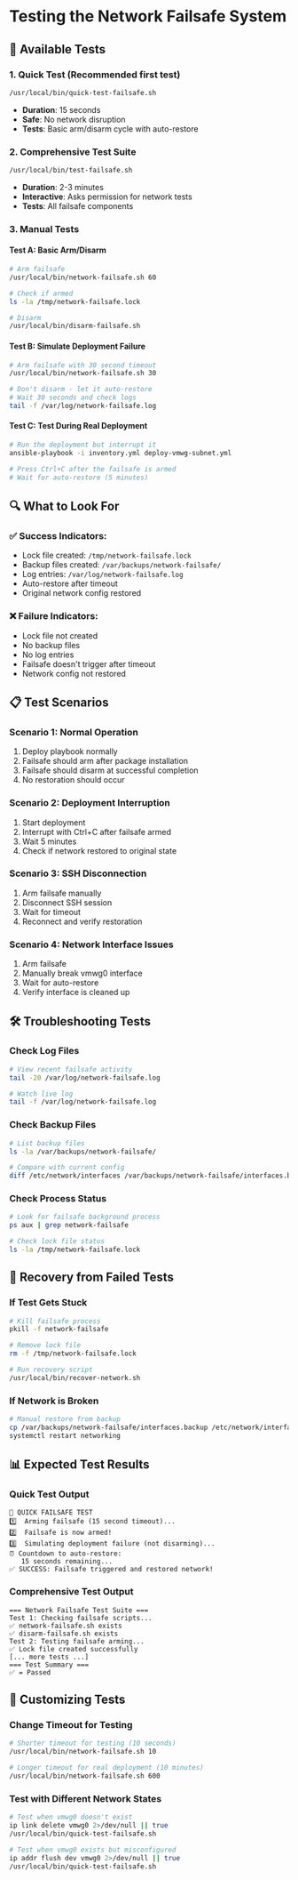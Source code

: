 # Testing the Network Failsafe System

## 🧪 Available Tests

### 1. **Quick Test** (Recommended first test)

```bash
/usr/local/bin/quick-test-failsafe.sh
```

- **Duration**: 15 seconds
- **Safe**: No network disruption
- **Tests**: Basic arm/disarm cycle with auto-restore

### 2. **Comprehensive Test Suite**

```bash
/usr/local/bin/test-failsafe.sh
```

- **Duration**: 2-3 minutes
- **Interactive**: Asks permission for network tests
- **Tests**: All failsafe components

### 3. **Manual Tests**

#### Test A: Basic Arm/Disarm

```bash
# Arm failsafe
/usr/local/bin/network-failsafe.sh 60

# Check if armed
ls -la /tmp/network-failsafe.lock

# Disarm
/usr/local/bin/disarm-failsafe.sh
```

#### Test B: Simulate Deployment Failure

```bash
# Arm failsafe with 30 second timeout
/usr/local/bin/network-failsafe.sh 30

# Don't disarm - let it auto-restore
# Wait 30 seconds and check logs
tail -f /var/log/network-failsafe.log
```

#### Test C: Test During Real Deployment

```bash
# Run the deployment but interrupt it
ansible-playbook -i inventory.yml deploy-vmwg-subnet.yml

# Press Ctrl+C after the failsafe is armed
# Wait for auto-restore (5 minutes)
```

## 🔍 What to Look For

### ✅ **Success Indicators:**

- Lock file created: `/tmp/network-failsafe.lock`
- Backup files created: `/var/backups/network-failsafe/`
- Log entries: `/var/log/network-failsafe.log`
- Auto-restore after timeout
- Original network config restored

### ❌ **Failure Indicators:**

- Lock file not created
- No backup files
- No log entries
- Failsafe doesn't trigger after timeout
- Network config not restored

## 📋 **Test Scenarios**

### Scenario 1: Normal Operation

1. Deploy playbook normally
2. Failsafe should arm after package installation
3. Failsafe should disarm at successful completion
4. No restoration should occur

### Scenario 2: Deployment Interruption

1. Start deployment
2. Interrupt with Ctrl+C after failsafe armed
3. Wait 5 minutes
4. Check if network restored to original state

### Scenario 3: SSH Disconnection

1. Arm failsafe manually
2. Disconnect SSH session
3. Wait for timeout
4. Reconnect and verify restoration

### Scenario 4: Network Interface Issues

1. Arm failsafe
2. Manually break vmwg0 interface
3. Wait for auto-restore
4. Verify interface is cleaned up

## 🛠️ **Troubleshooting Tests**

### Check Log Files

```bash
# View recent failsafe activity
tail -20 /var/log/network-failsafe.log

# Watch live log
tail -f /var/log/network-failsafe.log
```

### Check Backup Files

```bash
# List backup files
ls -la /var/backups/network-failsafe/

# Compare with current config
diff /etc/network/interfaces /var/backups/network-failsafe/interfaces.backup
```

### Check Process Status

```bash
# Look for failsafe background process
ps aux | grep network-failsafe

# Check lock file status
ls -la /tmp/network-failsafe.lock
```

## 🚨 **Recovery from Failed Tests**

### If Test Gets Stuck

```bash
# Kill failsafe process
pkill -f network-failsafe

# Remove lock file
rm -f /tmp/network-failsafe.lock

# Run recovery script
/usr/local/bin/recover-network.sh
```

### If Network is Broken

```bash
# Manual restore from backup
cp /var/backups/network-failsafe/interfaces.backup /etc/network/interfaces
systemctl restart networking
```

## 📊 **Expected Test Results**

### Quick Test Output

```text
🧪 QUICK FAILSAFE TEST
1️⃣  Arming failsafe (15 second timeout)...
2️⃣  Failsafe is now armed!
3️⃣  Simulating deployment failure (not disarming)...
⏰ Countdown to auto-restore:
   15 seconds remaining...
✅ SUCCESS: Failsafe triggered and restored network!
```

### Comprehensive Test Output

```text
=== Network Failsafe Test Suite ===
Test 1: Checking failsafe scripts...
✅ network-failsafe.sh exists
✅ disarm-failsafe.sh exists
Test 2: Testing failsafe arming...
✅ Lock file created successfully
[... more tests ...]
=== Test Summary ===
✅ = Passed
```

## 🔧 **Customizing Tests**

### Change Timeout for Testing

```bash
# Shorter timeout for testing (10 seconds)
/usr/local/bin/network-failsafe.sh 10

# Longer timeout for real deployment (10 minutes)
/usr/local/bin/network-failsafe.sh 600
```

### Test with Different Network States

```bash
# Test when vmwg0 doesn't exist
ip link delete vmwg0 2>/dev/null || true
/usr/local/bin/quick-test-failsafe.sh

# Test when vmwg0 exists but misconfigured
ip addr flush dev vmwg0 2>/dev/null || true
/usr/local/bin/quick-test-failsafe.sh
```
